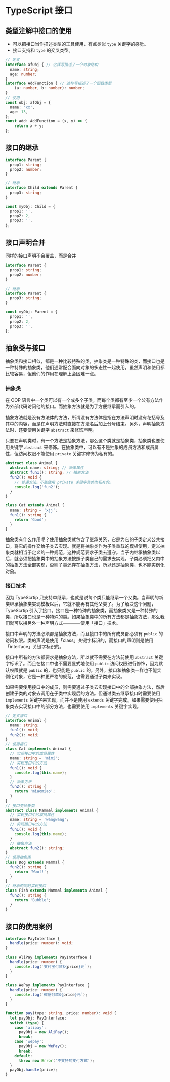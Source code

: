 # TypeScript 接口

## 类型注解中接口的使用

- 可以把接口当作描述类型的工具使用，有点类似 `type` 关键字的感觉。
- 接口支持和 `type` 的交叉类型。

```typescript
// 定义
interface afObj { // 这样写描述了一个对象结构
  name: string;
  age: number;
}
interface AddFunction { // 这样写描述了一个函数类型
    (a: number, b: number): number; 
}
// 使用
const obj: afObj = {
  name: 'xx',
  age: 13,
};
const add: AddFunction = (x, y) => {
    return x + y;
};
```

## 接口的继承

```typescript
interface Parent {
  prop1: string;
  prop2: number;
}

// 继承
interface Child extends Parent {
  prop3: string;
}

const myObj: Child = {
  prop1: '',
  prop2: 2,
  prop3: '',
};
```

## 接口声明合并

同样的接口声明不会覆盖，而是合并

```typescript
interface Parent {
  prop1: string;
  prop2: number;
}

// 继承
interface Parent {
  prop3: string;
}

const myObj: Parent = {
  prop1: '',
  prop2: 2,
  prop3: '',
};
```

## 抽象类与接口

抽象类和接口相似，都是一种比较特殊的类，抽象类是一种特殊的类，而接口也是一种特殊的抽象类，他们通常配合面向对象的多态性一起使用，虽然声明和使用都比较容易，但他们的作用在理解上会困难一点。

### 抽象类

在 OOP 语言中一个类可以有一个或多个子类，而每个类都有至少一个公有方法作为外部代码访问他的接口。而抽象方法就是为了方便继承而引入的。

抽象方法就是没有方法体的方法，所谓没有方法体是指在方法声明时没有花括号及其中的内容，而是在声明方法时直接在方法名后加上分号结束。另外，声明抽象方法时，还要使用关键字 `abstract` 来修饰声明。

只要在声明类时，有一个方法是抽象方法，那么这个类就是抽象类，抽象类也要使用关键字 `abstract` 来修饰。在抽象类中，可以有不是抽象的成员方法和成员属性，但访问权限不能使用 `private` 关键字修饰为私有的。

```typescript
abstract class Animal {
  abstract name: string; // 抽象属性
  abstract fun1(): string; // 抽象方法
  fun2(): void {
    // 普通方法。不能使用 private 关键字修饰为私有的。
    console.log('fun2');
  }
}

class Cat extends Animal {
  name: string = 'xjj';
  fun1(): string {
    return 'Good';
  }
}
```  

抽象类有什么作用呢？使用抽象类就包含了继承关系，它是为它的子类定义公共接口，将它的操作交给子类去实现。就是将抽象类作为子类重载的模板使用，定义抽象类就相当于定义的一种规范，这种规范要求子类去遵守。当子内继承抽象类以后，就必须把抽象类中的抽象方法按照子类自己的需求去实现。子类必须把父内中的抽象方法全部实现，否则子类还存在抽象方法，所以还是抽象类，也不能实例化对象。

### 接口技术

因为 TypeScrtip 只支持单继承，也就是说每个类只能继承一个父类。当声明的新类继承抽象类实现模板以后，它就不能再有其他父类了。为了解决这个问题，TypeScrtip 引入了接口。接口是一种特殊的抽象类，而抽象类又是一种特殊的类，所以接口也是一种特殊的类。如果抽象类中的所有方法都是抽象方法，那么我们就可以换另外一种声明方式————使用「接口」技术。

接口中声明的方法必须都是抽象方法，而且接口中的所有成员都必须有 `public` 的访问权限。类的声明是使用「class」关键字标识的，而接口的声明则是使用「interface」关键字标识的。

接口中所有的方法都要求是抽象方法，所以就不需要在方法前使用 `abstract` 关键字标识了。而且在接口中也不需要显式地使用 `public` 访问权限进行修饰，因为默认权限就是 `public` 的，也只能是 `public` 的。另外，接口和抽象类一样也不能实例化对象，它是一种更严格的规范，也需要通过子类来实现。

如果需要使用接口中的成员，则需要通过子类去实现接口中的全部抽象方法，然后创建子类的对象去调用在子类中实现后的方法。但通过类去继承接口时需要使用 `implements` 关键字来实现，而并不是使用 `extends` 关键字完成。如果需要使用抽象类去实现接口中的部分方法，也需要使用 `implements` 关键字实现。

```typescript
// 定义接口
interface Animal {
  name: string;
  fun1(): void;
  fun2(): void;
}
// 使用接口
class Cat implements Animal {
  // 实现接口中的成员属性
  name: string = 'mimi';
  // 实现接口中的方法
  fun1(): void {
    console.log(this.name);
  }
  // 抽象方法
  fun2(): string {
    return 'miaomiao';
  }
}
// 接口变抽象类
abstract class Mammal implements Animal {
  // 实现接口中的成员属性
  name: string = 'wangwang';
  // 实现接口中的方法
  fun1(): void {
    console.log(this.name);
  }
  // 抽象方法
  abstract fun2(): string;
}
// 使用抽象类
class Dog extends Mammal {
  fun2(): string {
    return 'Woof!';
  }
}
// 继承的同时实现接口
class Fish extends Mammal implements Animal {
  fun2(): string {
    return 'Bubble';
  }
}
```

## 接口的使用案例

```typescript
interface PayInterface {
  handle(price: number): void;
}

class AliPay implements PayInterface {
  handle(price: number) {
    console.log(`支付宝付款${price}元`);
  }
}

class WePay implements PayInterface {
  handle(price: number) {
    console.log(`微信付款${price}元`);
  }
}

function pay(type: string, price: number): void {
  let payObj: PayInterface;
  switch (type) {
    case 'alipay':
      payObj = new AliPay();
      break;
    case 'wepay':
      payObj = new WePay();
      break;
    default:
      throw new Error('不支持的支付方式');
  }
  payObj.handle(price);
}
```

